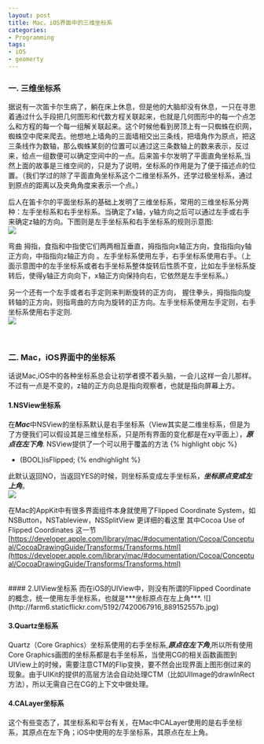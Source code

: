 ```yaml
---
layout: post
title: Mac，iOS界面中的三维坐标系
categories:
- Programming
tags:
- iOS
- geomerty
---
```



### 一. 三维坐标系   
据说有一次笛卡尔生病了，躺在床上休息，但是他的大脑却没有休息，一只在寻思着通过什么手段把几何图形和代数方程关联起来，也就是几何图形中的每一个点怎么和方程的每一个每一组解关联起来。这个时候他看到房顶上有一只蜘蛛在织网，蜘蛛空中爬来爬去。他想地上墙角的三面墙相交出三条线，把墙角作为原点，把这三条线作为数轴，那么蜘蛛某刻的位置可以通过这三条数轴上的数来表示，反过来，给点一组数便可以确定空间中的一点。后来笛卡尔发明了平面直角坐标系,当然上面的故事是三维空间的，只是为了说明，坐标系的作用是为了便于描述点的位置。（我们学过的除了平面直角坐标系这个二维坐标系外，还学过极坐标系，通过到原点的距离以及夹角角度来表示一个点。）

后人在笛卡尔的平面坐标系的基础上发明了三维坐标系，常用的三维坐标系分两种：左手坐标系和右手坐标系。当确定了x轴，y轴方向之后可以通过左手或右手来确定z轴的方向。下图则是左手坐标系和右手坐标系的规则示意图:   
![](http://farm8.staticflickr.com/7117/7419361874_f5d16fb101.jpg)

弯曲 拇指，食指和中指使它们两两相互垂直，拇指指向x轴正方向，食指指向y轴正方向，中指指向z轴正方向 。左手坐标系使用左手，右手坐标系使用右手。（上面示意图中的左手坐标系或者右手坐标系整体旋转后性质不变，比如左手坐标系旋转后，使得y轴正方向向下，x轴正方向保持向右，它依然是左手坐标系。）

另一个还有一个左手或者右手定则来判断旋转的正方向，   握住拳头，拇指指向旋转轴的正方向，则指弯曲的方向为旋转的正方向。左手坐标系使用左手定则，右手坐标系使用右手定则.   
![](http://farm6.staticflickr.com/5324/7419361824_7de70fa1af.jpg)

<br>

### 二. Mac，iOS界面中的坐标系   
话说Mac,iOS中的各种坐标系总会让初学者摸不着头脑，一会儿这样一会儿那样。不过有一点是不变的，z轴的正方向总是指向观察者，也就是指向屏幕上方。

#### 1.NSView坐标系   
在***Mac***中NSView的坐标系默认是右手坐标系（View其实是二维坐标系，但是为了方便我们可以假设其是三维坐标系，只是所有界面的变化都是在xy平面上），***原点在左下角***. NSView提供了一个可以用于覆盖的方法 
{% highlight objc %}
- (BOOL)isFlipped;
{% endhighlight %}

此默认返回NO，当返回YES的时候，则坐标系变成左手坐标系，***坐标原点变成左上角***。   
![](http://farm6.staticflickr.com/5328/7419981432_f6c7732dfe.jpg)

在Mac的AppKit中有很多界面组件本身就使用了Flipped Coordinate System，如NSButton，NSTableview，NSSplitView 更详细的看这里  其中Cocoa Use of Flipped Coordinates
 这一节  [https://developer.apple.com/library/mac/#documentation/Cocoa/Conceptual/CocoaDrawingGuide/Transforms/Transforms.html](https://developer.apple.com/library/mac/#documentation/Cocoa/Conceptual/CocoaDrawingGuide/Transforms/Transforms.html)
 
 <br>
#### 2.UIView坐标系 
 而在iOS的UIView中，则没有所谓的Flipped Coordinate的概念，统一使用左手坐标系，也就是***坐标原点在左上角***.   
 ![](http://farm6.staticflickr.com/5192/7420067916_889152557b.jpg)

<br>

#### 3.Quartz坐标系
Quartz（Core Graphics）坐标系使用的右手坐标系,***原点在左下角***,所以所有使用Core Graphics画图的坐标系都是右手坐标系，当使用CG的相关函数画图到UIView上的时候，需要注意CTM的Flip变换，要不然会出现界面上图形倒过来的现象。由于UIKit的提供的高层方法会自动处理CTM（比如UIImage的drawInRect方法），所以无需自己在CG的上下文中做处理。

#### 4.CALayer坐标系
这个有些变态了，其坐标系和平台有关，在Mac中CALayer使用的是右手坐标系，其原点在左下角；iOS中使用的左手坐标系，其原点在左上角。